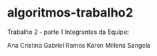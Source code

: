 # algoritmos-trabalho2

Trabalho 2 - parte 1
Integrantes da Equipe:

Ana Cristina
Gabriel Ramos
Karen
Millena Sangela